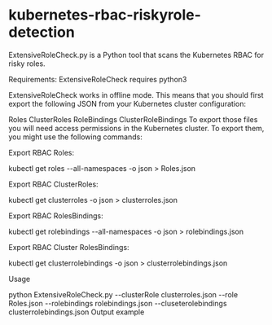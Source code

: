 # kubernetes-rbac-riskyrole-detection

ExtensiveRoleCheck.py is a Python tool that scans the Kubernetes RBAC for risky roles.

Requirements:
ExtensiveRoleCheck requires python3

ExtensiveRoleCheck works in offline mode. This means that you should first export the following JSON from your Kubernetes cluster configuration:

Roles
ClusterRoles
RoleBindings
ClusterRoleBindings
To export those files you will need access permissions in the Kubernetes cluster. To export them, you might use the following commands: 

Export RBAC Roles:

kubectl get roles --all-namespaces -o json > Roles.json

Export RBAC ClusterRoles:

kubectl get clusterroles -o json > clusterroles.json

Export RBAC RolesBindings:

kubectl get rolebindings --all-namespaces -o json > rolebindings.json

Export RBAC Cluster RolesBindings:

kubectl get clusterrolebindings -o json > clusterrolebindings.json


Usage

python ExtensiveRoleCheck.py --clusterRole clusterroles.json  --role Roles.json --rolebindings rolebindings.json --cluseterolebindings clusterrolebindings.json
Output example
